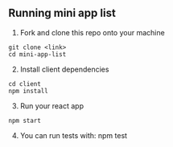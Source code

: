 ## Running mini app list
1. Fork and clone this repo onto your machine
```
git clone <link>
cd mini-app-list
```

2. Install client dependencies
```
cd client
npm install
```

3. Run your react app
```
npm start
```
4. You can run tests with: npm test